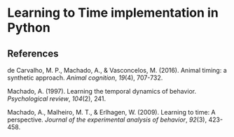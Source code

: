 # Learning to Time implementation in Python

## References

de Carvalho, M. P., Machado, A., & Vasconcelos, M. (2016). Animal timing: a synthetic approach. *Animal cognition*, *19*(4), 707-732.

Machado, A. (1997). Learning the temporal dynamics of behavior. *Psychological review*, *104*(2), 241.

Machado, A., Malheiro, M. T., & Erlhagen, W. (2009). Learning to time: A perspective. *Journal of the experimental analysis of behavior*, *92*(3), 423-458.

